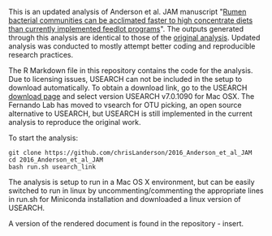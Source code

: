 This is an updated analysis of Anderson et al. JAM manuscript "[Rumen bacterial communities can be acclimated faster to high concentrate diets than currently implemented feedlot programs](http://onlinelibrary.wiley.com/doi/10.1111/jam.13039/full)". The outputs generated through this analysis are identical to those of the [original analysis](https://github.com/chrisLanderson/old_Anderson_et_al_JAM_Acclimation). Updated analysis was conducted to mostly attempt better coding and reproducible research practices.

The R Markdown file in this repository contains the code for the analysis. Due to licensing issues, USEARCH can not be included in the setup to download automatically. To obtain a download link, go to the USEARCH [download page](http://www.drive5.com/usearch/download.html) and select version USEARCH v7.0.1090 for Mac OSX. The Fernando Lab has moved to vsearch for OTU picking, an open source alternative to USEARCH, but USEARCH is still implemented in the current analysis to reproduce the original work.

To start the analysis:

	git clone https://github.com/chrisLanderson/2016_Anderson_et_al_JAM
	cd 2016_Anderson_et_al_JAM
	bash run.sh usearch_link

The analysis is setup to run in a Mac OS X environment, but can be easily switched to run in linux by uncommenting/commenting the appropriate lines in run.sh for Miniconda installation and downloaded a linux version of USEARCH.

A version of the rendered document is found in the repository - insert.
